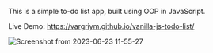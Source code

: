 This is a simple to-do list app, built using OOP in JavaScript.

Live Demo: https://vargriym.github.io/vanilla-js-todo-list/


![Screenshot from 2023-06-23 11-55-27](https://github.com/Vargriym/OOP-JS-todo-list/assets/102037554/b2a77216-d2d0-4bf9-be64-6ecf2b140cae)
